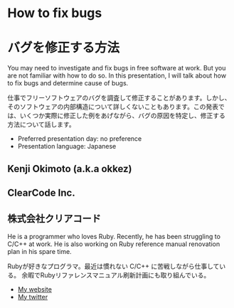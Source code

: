 # How to fix bugs
# バグを修正する方法

You may need to investigate and fix bugs in free software at
work. But you are not familiar with how to do so. In this
presentation, I will talk about how to fix bugs and determine cause of
bugs.

仕事でフリーソフトウェアのバグを調査して修正することがあります。しかし、
そのソフトウェアの内部構造について詳しくないこともあります。この発表で
は、いくつか実際に修正した例をあげながら、バグの原因を特定し、修正する
方法について話します。

- Preferred presentation day: no preference
- Presentation language: Japanese

## Kenji Okimoto (a.k.a okkez)

##  ClearCode Inc.
## 株式会社クリアコード

He is a programmer who loves Ruby.
Recently, he has been struggling to C/C++ at work.
He is also working on Ruby reference manual renovation plan in his spare time.

Rubyが好きなプログラマ。最近は慣れない C/C++ に苦戦しながら仕事している。
余暇でRubyリファレンスマニュアル刷新計画にも取り組んでいる。

- [My website](http://www.okkez.net)
- [My twitter](https://twitter.com/#!/okkez)

